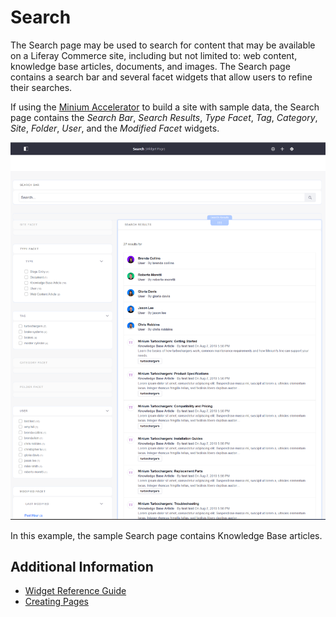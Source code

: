 # Search

The Search page may be used to search for content that may be available on a Liferay Commerce site, including but not limited to: web content, knowledge base articles, documents, and images. The Search page contains a search bar and several facet widgets that allow users to refine their searches.

If using the [Minium Accelerator](../../starting-a-store/using-the-minium-accelerator-to-jump-start-your-b2b-store.md) to build a site with sample data, the Search page contains the _Search Bar_, _Search Results_, _Type Facet_, _Tag_, _Category_, _Site_, _Folder_, _User_, and the _Modified Facet_ widgets.

![Minium Search page](./search/images/01.png)

In this example, the sample Search page contains Knowledge Base articles.

## Additional Information

* [Widget Reference Guide](../liferay-commerce-widgets/widget-reference.md)
* [Creating Pages](https://help.liferay.com/hc/en-us/articles/360018171291-Creating-Pages)
